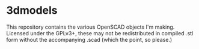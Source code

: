 3dmodels
========

This repository contains the various OpenSCAD objects I'm making. Licensed
under the GPLv3+, these may not be redistributed in compiled .stl form without
the accompanying .scad (which the point, so please.)

